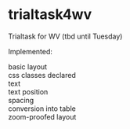 # trialtask4wv
Trialtask for WV (tbd until Tuesday)

Implemented:

basic layout<br>
css classes declared<br>
text<br>
text position<br>
spacing<br>
conversion into table<br>
zoom-proofed layout
